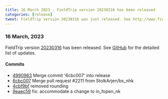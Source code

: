 ```yaml
---
title: 16 March 2023 - FieldTrip version 20230316 has been released
categories: [release]
tweet: FieldTrip version 20230316 was just released. See http://www.fieldtriptoolbox.org/#16-march-2023
---
```


### 16 March, 2023

FieldTrip version [20230316](http://github.com/fieldtrip/fieldtrip/releases/tag/20230316) has been released.
See [GitHub](https://github.com/fieldtrip/fieldtrip/compare/20230309...20230316) for the detailed list of updates.

#### Commits

- [4990963](http://github.com/fieldtrip/fieldtrip/commit/4990963) Merge commit '6cbc007' into release
- [6cbc007](http://github.com/fieldtrip/fieldtrip/commit/6cbc007) Merge pull request #2211 from StolkArjen/bs_nhk
- [4cbf9bf](http://github.com/fieldtrip/fieldtrip/commit/4cbf9bf) removed rounding
- [9eaec59](http://github.com/fieldtrip/fieldtrip/commit/9eaec59) fix: accommodate a change to in_fopen_nk
